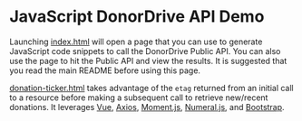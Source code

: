 # JavaScript DonorDrive API Demo

Launching [index.html](index.html) will open a page that you can use to generate JavaScript code snippets to call the DonorDrive Public API.
You can also use the page to hit the Public API and view the results.  It is suggested that you read the main README before using this page.

[donation-ticker.html](donation-ticker.html) takes advantage of the `etag` returned from an initial call to a resource before making a subsequent call to retrieve new/recent donations. It leverages [Vue](https://vuejs.org/), [Axios](https://github.com/axios/axios), [Moment.js](https://momentjs.com), [Numeral.js](numeraljs.com), and [Bootstrap](https://getbootstrap.com).